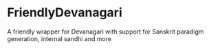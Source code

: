# FriendlyDevanagari
A friendly wrapper for Devanagari with support for Sanskrit paradigm generation, internal sandhi and more
